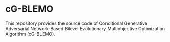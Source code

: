 # cG-BLEMO
This repository provides the source code of Conditional Generative Adversarial Network-Based Bilevel Evolutionary Multiobjective Optimization Algorithm (cG-BLEMO).
